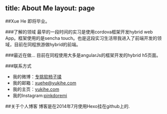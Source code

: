title: About Me
layout: page
---
##Xue He
即将毕业。

###了解的领域
最早的一段时间的实习是使用cordova框架开发hybrid web App。框架使用的是sencha touch。也是这段实习生活带我进入了前端开发的领域，目前在同程旅游做hybrid的前端。

###最近在做...
目前在同程使用大多是angularJs的框架开发的hybrid h5页面。

###联系方式
+ 我的微博：[专挑软柿子揉](http://www.weibo.com/3480820781/)
+ 我的邮箱：[xuehe@yukihe.com](mailto:xuehe@yukihe.com)
+ 我的主页：[yukihe.com](http://yukihe.com)
+ 我的Instagram:[pinkdoremi](http://instagram.com/pinkdoremi)

##关于个人博客
博客是在2014年7月使用Hexo挂在github上的.